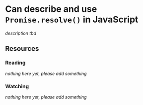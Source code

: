 # Can describe and use `Promise.resolve()` in JavaScript

_description tbd_

## Resources

### Reading

_nothing here yet, please add something_

### Watching

_nothing here yet, please add something_
